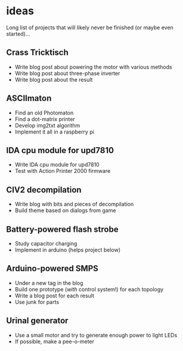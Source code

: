 # ideas
Long list of projects that will likely never be finished (or maybe even started)...

## Crass Tricktisch
- Write blog post about powering the motor with various methods
- Write blog post about three-phase inverter
- Write blog post about the result

## ASCIImaton
- Find an old Photomaton
- Find a dot-matrix printer
- Develop img2txt algorithm
- Implement it all in a raspberry pi

## IDA cpu module for upd7810
- Write IDA cpu module for upd7810
- Test with Action Printer 2000 firmware

## CIV2 decompilation
- Write blog with bits and pieces of decompilation
- Build theme based on dialogs from game

## Battery-powered flash strobe
- Study capacitor charging 
- Implement in arduino (helps project below)

## Arduino-powered SMPS
- Under a new tag in the blog
- Build one prototype (*with* control system!) for each topology
- Write a blog post for each result
- Use junk for parts

## Urinal generator
- Use a small motor and try to generate enough power to light LEDs
- If possible, make a pee-o-meter
